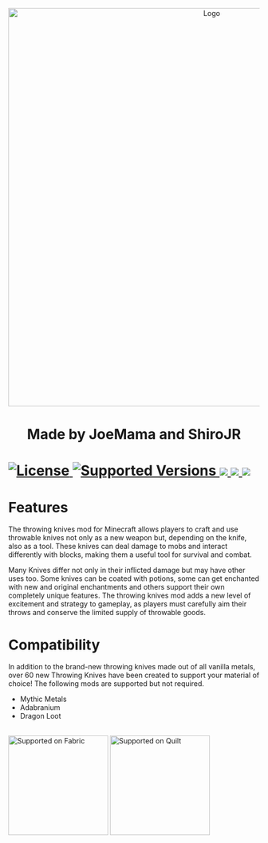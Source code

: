 <p align="center"><img src="https://github.com/Fabricators-of-Create/Create/assets/36027822/1888b4e2-041b-4b93-9b73-048b68be1f0e" alt="Logo" width="800"></p>

<h1 align="center">Made by JoeMama and ShiroJR<br>
<h1>
  	<a href="https://github.com/0xJoeMama/throwing-knives/blob/master/LICENSE">
      <img src="https://img.shields.io/github/license/Creators-of-Create/Create?style=for-the-badge&labelWidth=15&color=900c3f" alt="License">
    </a>
    <a href="https://github.com/0xJoeMama/throwing-knives">
      <img src="https://img.shields.io/badge/Available_for-MC_1.19.4-c70039?style=for-the-badge&labelWidth=15" alt="Supported Versions">
    </a>
    <a href="https://www.curseforge.com/minecraft/mc-mods/">
      <img src="https://img.shields.io/badge/-CurseForge-gray?style=for-the-badge&logo=curseforge&labelColor=orange">
    </a>
    <a href="https://modrinth.com/">
      <img src="https://img.shields.io/badge/-modrinth-gray?style=for-the-badge&labelColor=green&labelWidth=15&logo=appveyor&logoColor=white">
    </a>
    <a href="https://github.com/0xJoeMama/throwing-knives/releases">
      <img src="https://img.shields.io/github/v/release/0xJoeMama/throwing-knives?logo=github&style=for-the-badge">
    </a>
</h1>

# Features

The throwing knives mod for Minecraft allows players to craft and use throwable knives not only as a new weapon but, depending on the knife, also as a tool.
These knives can deal damage to mobs and interact differently with blocks, making them a useful tool for survival and combat.

Many Knives differ not only in their inflicted damage but may have other uses too. Some knives can be coated with potions, some can get enchanted with new and original enchantments and others support their own completely unique features.
The throwing knives mod adds a new level of excitement and strategy to gameplay, as players must carefully aim their throws and conserve the limited supply of throwable goods.

# Compatibility

In addition to the brand-new throwing knives made out of all vanilla metals, over 60 new Throwing Knives have been created to support your material of choice! The following mods are supported but not required.</p>

- Mythic Metals
- Adabranium
- Dragon Loot

<br>
<a href="https://fabricmc.net/"><img
    src="https://cdn.discordapp.com/attachments/705864145169416313/969720133998239794/fabric_supported.png"
    alt="Supported on Fabric"
    width="200"
></a>
<a href="https://quiltmc.org/"><img
    src="https://cdn.discordapp.com/attachments/705864145169416313/969716884482183208/quilt_supported.png"
    alt="Supported on Quilt"
    width="200"
></a>
